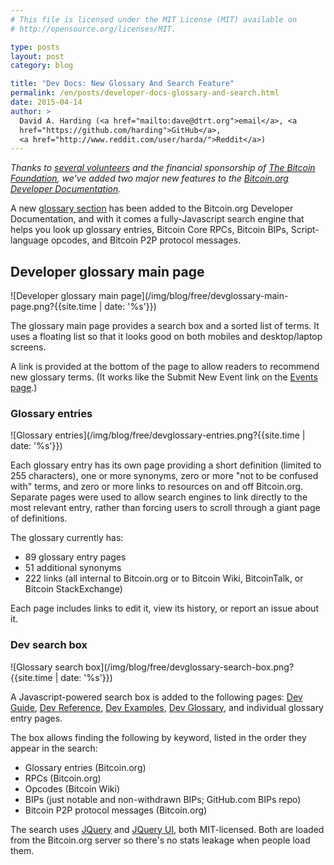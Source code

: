 ```yaml
---
# This file is licensed under the MIT License (MIT) available on
# http://opensource.org/licenses/MIT.

type: posts
layout: post
category: blog

title: "Dev Docs: New Glossary And Search Feature"
permalink: /en/posts/developer-docs-glossary-and-search.html
date: 2015-04-14
author: >
  David A. Harding (<a href="mailto:dave@dtrt.org">email</a>, <a
  href="https://github.com/harding">GitHub</a>,
  <a href="http://www.reddit.com/user/harda/">Reddit</a>)
---
```


*Thanks to [several volunteers][] and the financial sponsorship of [The
Bitcoin Foundation][], we've added two major new features to the
[Bitcoin.org Developer Documentation][].*

A new [glossary section][] has been added to the Bitcoin.org Developer
Documentation, and with it comes a fully-Javascript search engine that
helps you look up glossary entries, Bitcoin Core RPCs, Bitcoin BIPs,
Script-language opcodes, and Bitcoin P2P protocol messages.

## Developer glossary main page

![Developer glossary main page](/img/blog/free/devglossary-main-page.png?{{site.time | date: '%s'}})

The glossary main page provides a search box and a sorted list of terms.
It uses a floating list so that it looks good on both mobiles and
desktop/laptop screens.

A link is provided at the bottom of the page to allow readers to
recommend new glossary terms. (It works like the Submit New Event link
on the [Events page][].)

### Glossary entries

![Glossary entries](/img/blog/free/devglossary-entries.png?{{site.time | date: '%s'}})

Each glossary entry has its own page providing a short definition
(limited to 255 characters), one or more synonyms, zero or more "not to
be confused with" terms, and zero or more links to resources on and off
Bitcoin.org. Separate pages were used to allow search engines to link
directly to the most relevant entry, rather than forcing users to scroll
through a giant page of definitions.

The glossary currently has:

* 89 glossary entry pages
* 51 additional synonyms
* 222 links (all internal to Bitcoin.org or to Bitcoin Wiki, BitcoinTalk, or Bitcoin StackExchange)

Each page includes links to edit it, view its history, or report an
issue about it.

### Dev search box

![Glossary search box](/img/blog/free/devglossary-search-box.png?{{site.time | date: '%s'}})

A Javascript-powered search box is added to the following pages: [Dev
Guide][], [Dev Reference][], [Dev Examples][], [Dev Glossary][], and individual
glossary entry pages.

The box allows finding the following by keyword, listed in the order
they appear in the search:

* Glossary entries (Bitcoin.org)
* RPCs  (Bitcoin.org)
* Opcodes (Bitcoin Wiki)
* BIPs (just notable and non-withdrawn BIPs; GitHub.com BIPs repo)
* Bitcoin P2P protocol messages (Bitcoin.org)

The search uses [JQuery][] and [JQuery UI][], both MIT-licensed. Both are
loaded from the Bitcoin.org server so there's no stats leakage when
people load them.

[dev guide]: /en/developer-guide
[dev reference]: /en/developer-reference
[dev examples]: /en/developer-examples
[dev glossary]: /en/developer-glossary
[jquery]: https://jquery.com/
[jquery ui]: https://jqueryui.com/
[several volunteers]: https://github.com/bitcoin-dot-org/bitcoin.org/pull/793
[Bitcoin.org developer documentation]: https://developer.bitcoin.org/
[the bitcoin foundation]: https://bitcoinfoundation.org/
[glossary section]: /en/developer-glossary
[events page]: /en/events
